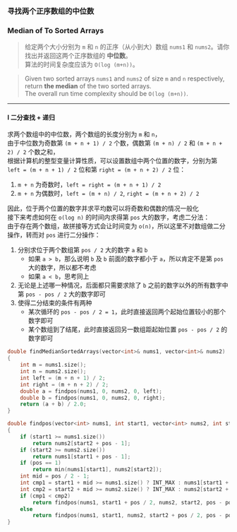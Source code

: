 ### 寻找两个正序数组的中位数
### Median of To Sorted Arrays

> 给定两个大小分别为 `m` 和 `n` 的正序（从小到大）数组 `nums1` 和 `nums2`。请你找出并返回这两个正序数组的 **中位数**。  
> 算法的时间复杂度应该为 `O(log (m+n))`。  

> Given two sorted arrays `nums1` and `nums2` of size `m` and `n` respectively, return **the median** of the two sorted arrays.  
> The overall run time complexity should be `O(log (m+n))`.  

----------

#### I 二分查找 + 递归

求两个数组中的中位数，两个数组的长度分别为 `m` 和 `n`，  
由于中位数为奇数第 `(m + n + 1) / 2` 个数，偶数第 `(m + n) / 2` 和 `(m + n + 2) / 2` 个数之和，  
根据计算机的整型变量计算性质，可以设置数组中两个位置的数字，分别为第 `left = (m + n + 1) / 2` 位和第 `right = (m + n + 2) / 2` 位：  
1. `m + n` 为奇数时，`left = right = (m + n + 1) / 2`  
2. `m + n` 为偶数时，`left = (m + n) / 2`, `right = (m + n + 2) / 2`  

因此，位于两个位置的数字并求平均数可以将奇数和偶数的情况一般化  
接下来考虑如何在 `o(log n)` 的时间内求得第 `pos` 大的数字，考虑二分法：  
由于存在两个数组，故拼接等方式会让时间变为 `o(n)`，所以这里不对数组做二分操作，转而对 `pos` 进行二分操作：  
1. 分别求位于两个数组第 `pos / 2` 大的数字 `a` 和 `b`  
   - 如果 `a > b`，那么说明 `b` 及 `b` 前面的数字都小于 `a`，所以肯定不是第 `pos` 大的数字，所以都不考虑  
   - 如果 `a < b`，思考同上  
2. 无论是上述哪一种情况，后面都只需要求除了 `b` 之前的数字以外的所有数字中第 `pos - pos / 2` 大的数字即可  
3. 使得二分结束的条件有两种  
   - 某次循环的 `pos - pos / 2 = 1`，此时直接返回两个起始位置较小的那个数字即可  
   - 某个数组到了结尾，此时直接返回另一数组距起始位置 `pos - pos / 2` 的数字即可  

```cpp
double findMedianSortedArrays(vector<int>& nums1, vector<int>& nums2)
{
    int m = nums1.size();
    int n = nums2.size();
    int left = (m + n + 1) / 2;
    int right = (m + n + 2) / 2;
    double a = findpos(nums1, 0, nums2, 0, left);
    double b = findpos(nums1, 0, nums2, 0, right);
    return (a + b) / 2.0;
}

double findpos(vector<int> nums1, int start1, vector<int> nums2, int start2, int pos)
{
    if (start1 >= nums1.size())
        return nums2[start2 + pos - 1];
    if (start2 >= nums2.size())
        return nums1[start1 + pos - 1];
    if (pos == 1)
        return min(nums1[start1], nums2[start2]);
    int mid = pos / 2 - 1;
    int cmp1 = start1 + mid >= nums1.size() ? INT_MAX : nums1[start1 + mid];
    int cmp2 = start2 + mid >= nums2.size() ? INT_MAX : nums2[start2 + mid];
    if (cmp1 < cmp2)
        return findpos(nums1, start1 + pos / 2, nums2, start2, pos - pos / 2);
    else
        return findpos(nums1, start1, nums2, start2 + pos / 2, pos - pos / 2);
}
```
